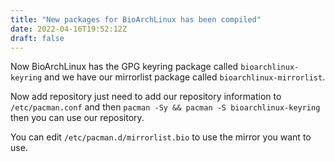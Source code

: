 ```yaml
---
title: "New packages for BioArchLinux has been compiled"
date: 2022-04-16T19:52:12Z
draft: false
---
```


Now BioArchLinux has the GPG keyring package called `bioarchlinux-keyring` and we have our mirrorlist package called `bioarchlinux-mirrorlist`.

Now add repository just need to add our repository information to `/etc/pacman.conf` and then `pacman -Sy && pacman -S bioarchlinux-keyring` then you can use our repository.

You can edit `/etc/pacman.d/mirrorlist.bio` to use the mirror you want to use.
